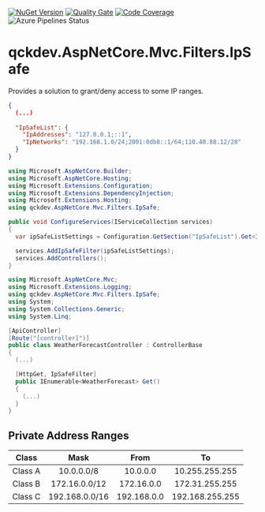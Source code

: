<a href="https://www.nuget.org/packages/qckdev.AspNetCore.Mvc.Filters.IpSafe"><img src="https://img.shields.io/nuget/v/qckdev.AspNetCore.Mvc.Filters.IpSafe.svg" alt="NuGet Version"/></a>
<a href="https://sonarcloud.io/dashboard?id=qckdev.AspNetCore.Mvc.Filters.IpSafe"><img src="https://sonarcloud.io/api/project_badges/measure?project=qckdev.AspNetCore.Mvc.Filters.IpSafe&metric=alert_status" alt="Quality Gate"/></a>
<a href="https://sonarcloud.io/dashboard?id=qckdev.AspNetCore.Mvc.Filters.IpSafe"><img src="https://sonarcloud.io/api/project_badges/measure?project=qckdev.AspNetCore.Mvc.Filters.IpSafe&metric=coverage" alt="Code Coverage"/></a>
<a><img src="https://hfrances.visualstudio.com/qckdev/_apis/build/status/qckdev.AspNetCore.Mvc.Filters.IpSafe?branchName=master" alt="Azure Pipelines Status"/></a>

# qckdev.AspNetCore.Mvc.Filters.IpSafe

Provides a solution to grant/deny access to some IP ranges.

```json
{
  (...)
  
  "IpSafeList": {
    "IpAddresses": "127.0.0.1;::1",
    "IpNetworks": "192.168.1.0/24;2001:0db8::1/64;110.40.88.12/28"
  }
}
```

```cs
using Microsoft.AspNetCore.Builder;
using Microsoft.AspNetCore.Hosting;
using Microsoft.Extensions.Configuration;
using Microsoft.Extensions.DependencyInjection;
using Microsoft.Extensions.Hosting;
using qckdev.AspNetCore.Mvc.Filters.IpSafe;

public void ConfigureServices(IServiceCollection services)
{
  var ipSafeListSettings = Configuration.GetSection("IpSafeList").Get<IpSafeListSettings>();

  services.AddIpSafeFilter(ipSafeListSettings);
  services.AddControllers();
}
```

```cs
using Microsoft.AspNetCore.Mvc;
using Microsoft.Extensions.Logging;
using qckdev.AspNetCore.Mvc.Filters.IpSafe;
using System;
using System.Collections.Generic;
using System.Linq;

[ApiController]
[Route("[controller]")]
public class WeatherForecastController : ControllerBase
{
  (...)

  [HttpGet, IpSafeFilter]
  public IEnumerable<WeatherForecast> Get()
  {
    (...)
  }
}
```

## Private Address Ranges

|  Class  |      Mask      |      From       |       To        |
|:-------:|:--------------:|:---------------:|:---------------:|
| Class A |   10.0.0.0/8   |     10.0.0.0    |  10.255.255.255 |
| Class B |  172.16.0.0/12 |    172.16.0.0   |  172.31.255.255 |
| Class C | 192.168.0.0/16 |   192.168.0.0   | 192.168.255.255 |